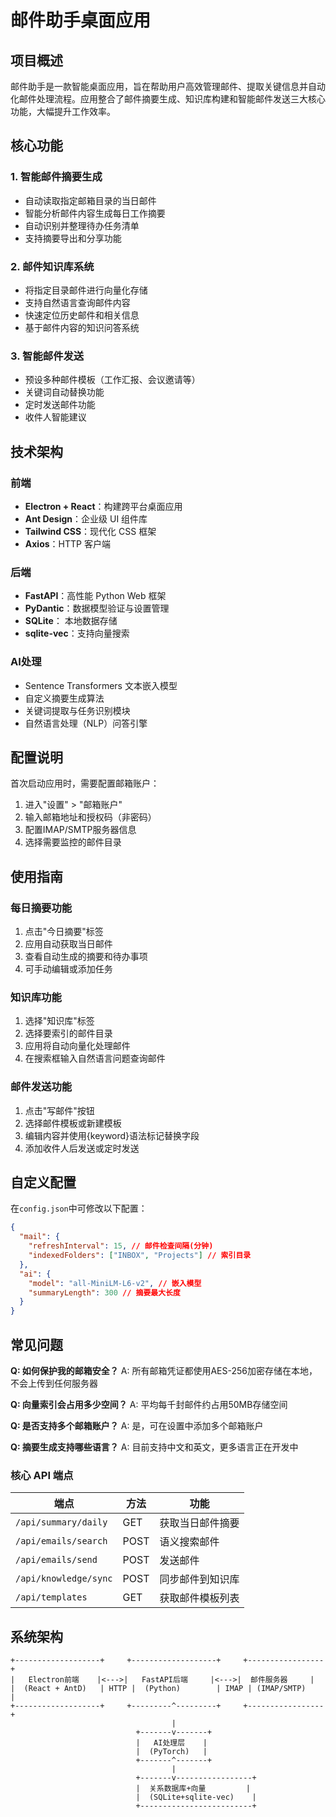 # 邮件助手桌面应用

## 项目概述

邮件助手是一款智能桌面应用，旨在帮助用户高效管理邮件、提取关键信息并自动化邮件处理流程。应用整合了邮件摘要生成、知识库构建和智能邮件发送三大核心功能，大幅提升工作效率。


## 核心功能

### 1. 智能邮件摘要生成
- 自动读取指定邮箱目录的当日邮件
- 智能分析邮件内容生成每日工作摘要
- 自动识别并整理待办任务清单
- 支持摘要导出和分享功能

### 2. 邮件知识库系统
- 将指定目录邮件进行向量化存储
- 支持自然语言查询邮件内容
- 快速定位历史邮件和相关信息
- 基于邮件内容的知识问答系统

### 3. 智能邮件发送
- 预设多种邮件模板（工作汇报、会议邀请等）
- 关键词自动替换功能
- 定时发送邮件功能
- 收件人智能建议

## 技术架构

### 前端
- **Electron + React**：构建跨平台桌面应用
- **Ant Design**：企业级 UI 组件库
- **Tailwind CSS**：现代化 CSS 框架
- **Axios**：HTTP 客户端

### 后端
- **FastAPI**：高性能 Python Web 框架
- **PyDantic**：数据模型验证与设置管理
- **SQLite**： 本地数据存储 
- **sqlite-vec**：支持向量搜索

### AI处理
- Sentence Transformers 文本嵌入模型
- 自定义摘要生成算法
- 关键词提取与任务识别模块
- 自然语言处理（NLP）问答引擎

## 配置说明

首次启动应用时，需要配置邮箱账户：
1. 进入"设置" > "邮箱账户"
2. 输入邮箱地址和授权码（非密码）
3. 配置IMAP/SMTP服务器信息
4. 选择需要监控的邮件目录

## 使用指南

### 每日摘要功能
1. 点击"今日摘要"标签
2. 应用自动获取当日邮件
3. 查看自动生成的摘要和待办事项
4. 可手动编辑或添加任务

### 知识库功能
1. 选择"知识库"标签
2. 选择要索引的邮件目录
3. 应用将自动向量化处理邮件
4. 在搜索框输入自然语言问题查询邮件

### 邮件发送功能
1. 点击"写邮件"按钮
2. 选择邮件模板或新建模板
3. 编辑内容并使用{keyword}语法标记替换字段
4. 添加收件人后发送或定时发送

## 自定义配置

在`config.json`中可修改以下配置：
```json
{
  "mail": {
    "refreshInterval": 15, // 邮件检查间隔(分钟)
    "indexedFolders": ["INBOX", "Projects"] // 索引目录
  },
  "ai": {
    "model": "all-MiniLM-L6-v2", // 嵌入模型
    "summaryLength": 300 // 摘要最大长度
  }
}
```

## 常见问题

**Q: 如何保护我的邮箱安全？**
A: 所有邮箱凭证都使用AES-256加密存储在本地，不会上传到任何服务器

**Q: 向量索引会占用多少空间？**
A: 平均每千封邮件约占用50MB存储空间

**Q: 是否支持多个邮箱账户？**
A: 是，可在设置中添加多个邮箱账户

**Q: 摘要生成支持哪些语言？**
A: 目前支持中文和英文，更多语言正在开发中

### 核心 API 端点

| 端点 | 方法 | 功能 |
|------|------|------|
| `/api/summary/daily` | GET | 获取当日邮件摘要 |
| `/api/emails/search` | POST | 语义搜索邮件 |
| `/api/emails/send` | POST | 发送邮件 |
| `/api/knowledge/sync` | POST | 同步邮件到知识库 |
| `/api/templates` | GET | 获取邮件模板列表 |

## 系统架构

```
+-------------------+     +-------------------+     +-----------------+
|   Electron前端    |<--->|   FastAPI后端     |<--->|  邮件服务器     |
|  (React + AntD)   | HTTP |  (Python)        | IMAP | (IMAP/SMTP)    |
+-------------------+     +---------^---------+     +-----------------+
                                    |
                            +-------v-------+
                            |   AI处理层    |
                            |  (PyTorch)   |
                            +-------^-------+
                                    |
                            +-------v-----------------+
                            |  关系数据库+向量         |
                            |  (SQLite+sqlite-vec)    |
                            +-------------------------+
```
